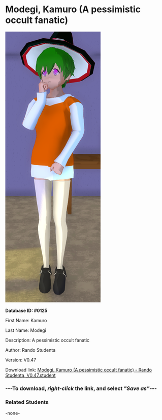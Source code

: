 # Modegi, Kamuro (A pessimistic occult fanatic)

<img src="Files/Images/Modegi, Kamuro (A pessimistic occult fanatic).png" title="Modegi, Kamuro (A pessimistic occult fanatic) - Rando Studenta, V0.47">

**Database ID: #0125**

First Name: Kamuro

Last Name: Modegi

Description: A pessimistic occult fanatic

Author: Rando Studenta

Version: V0.47

Download link: <a href="https://raw.githubusercontent.com/Arbiter1223/Daigaku-Gurashi-Custom-Students/master/Files/Studen%20Files/Modegi%2C%20Kamuro%20(A%20pessimistic%20occult%20fanatic)%20-%20Rando%20Studenta%2C%20V0.47.student">Modegi, Kamuro (A pessimistic occult fanatic) - Rando Studenta, V0.47.student</a>

### ---**To download, _right-click_ the link, and select _"Save as"_**---

### Related Students

-none-
